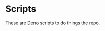 # Scripts

These are [Deno](https://deno.com/manual@v1.33.3/getting_started/installation) scripts to do things the repo.
